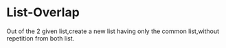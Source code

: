 # List-Overlap
Out of the 2 given list,create a new list having only the common list,without repetition from both list.
